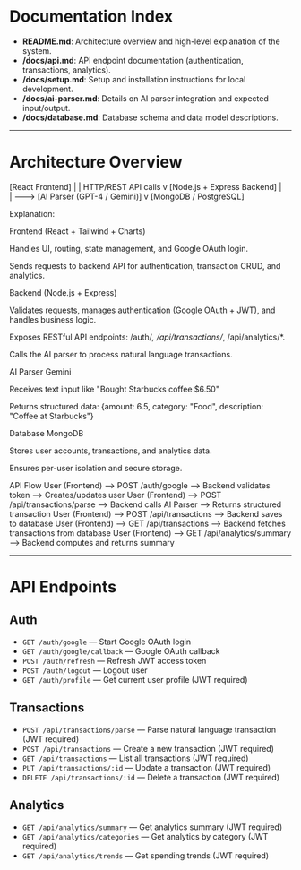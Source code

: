 # Documentation Index

- **README.md**: Architecture overview and high-level explanation of the system.
- **/docs/api.md**: API endpoint documentation (authentication, transactions, analytics).
- **/docs/setup.md**: Setup and installation instructions for local development.
- **/docs/ai-parser.md**: Details on AI parser integration and expected input/output.
- **/docs/database.md**: Database schema and data model descriptions.

---

# Architecture Overview

[React Frontend] 
       |
       | HTTP/REST API calls
       v
[Node.js + Express Backend]
       |            \
       |             \---> [AI Parser (GPT-4 / Gemini)]
       v
     [MongoDB / PostgreSQL]

Explanation:

Frontend (React + Tailwind + Charts)

Handles UI, routing, state management, and Google OAuth login.

Sends requests to backend API for authentication, transaction CRUD, and analytics.

Backend (Node.js + Express)

Validates requests, manages authentication (Google OAuth + JWT), and handles business logic.

Exposes RESTful API endpoints: /auth/*, /api/transactions/*, /api/analytics/*.

Calls the AI parser to process natural language transactions.

AI Parser  Gemini

Receives text input like "Bought Starbucks coffee $6.50"

Returns structured data: {amount: 6.5, category: "Food", description: "Coffee at Starbucks"}

Database MongoDB

Stores user accounts, transactions, and analytics data.

Ensures per-user isolation and secure storage.


API Flow
User (Frontend) --> POST /auth/google --> Backend validates token --> Creates/updates user
User (Frontend) --> POST /api/transactions/parse --> Backend calls AI Parser --> Returns structured transaction
User (Frontend) --> POST /api/transactions --> Backend saves to database
User (Frontend) --> GET /api/transactions --> Backend fetches transactions from database
User (Frontend) --> GET /api/analytics/summary --> Backend computes and returns summary

---

# API Endpoints

## Auth
- `GET /auth/google` — Start Google OAuth login
- `GET /auth/google/callback` — Google OAuth callback
- `POST /auth/refresh` — Refresh JWT access token
- `POST /auth/logout` — Logout user
- `GET /auth/profile` — Get current user profile (JWT required)

## Transactions
- `POST /api/transactions/parse` — Parse natural language transaction (JWT required)
- `POST /api/transactions` — Create a new transaction (JWT required)
- `GET /api/transactions` — List all transactions (JWT required)
- `PUT /api/transactions/:id` — Update a transaction (JWT required)
- `DELETE /api/transactions/:id` — Delete a transaction (JWT required)

## Analytics
- `GET /api/analytics/summary` — Get analytics summary (JWT required)
- `GET /api/analytics/categories` — Get analytics by category (JWT required)
- `GET /api/analytics/trends` — Get spending trends (JWT required)
